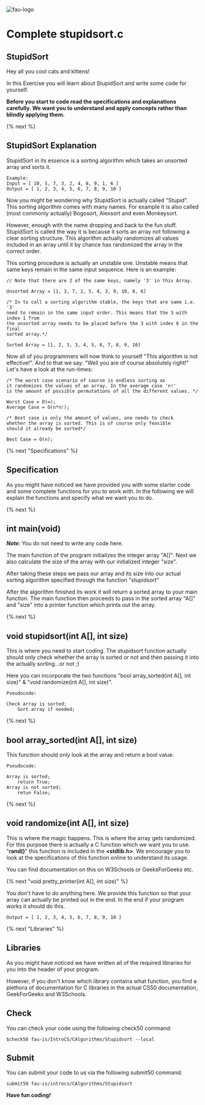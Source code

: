 ![fau-logo](https://www.fau.de/files/2016/02/fb-ww-logo-preview.jpg)
# Complete stupidsort.c

## StupidSort
Hey all you cool cats and kittens! 

In this Exercise you will learn about StupidSort and write some code for yourself.

**Before you start to code read the specifications and explanations carefully. We want you 
to understand and apply concepts rather than blindly applying them.**

{% next %}
## StupidSort Explanation
StupidSort in its essence is a sorting algorithm which takes an unsorted array and sorts it.
~~~
Example: 
Input = [ 10, 5, 7, 3, 2, 4, 8, 9, 1, 6 ] 
Output = [ 1, 2, 3, 4, 5, 6, 7, 8, 9, 10 ]
~~~
Now you might be wondering why StupidSort is actually called "Stupid". This sorting algorithm comes
with many names. For example it is also called (most commonly actually) Bogosort, Alexsort and even 
Monkeysort. 

However, enough with the name dropping and back to the fun stuff. StupidSort is called
the way it is because it sorts an array not following a clear sorting structure. This algorithm 
actually randomizes all values included in an array until it by chance has randomized the array 
in the correct order.

This sorting procedure is actually an unstable one. Unstable means that same keys remain in the same
input sequence. Here is an example:
~~~
// Note that there are 2 of the same keys, namely '3' in this Array.

Unsorted Array = [1, 3, 7, 2, 5, 4, 3, 9, 10, 8, 6]

/* In to call a sorting algorithm stable, the keys that are same i.e. '3'
need to remain in the same input order. This means that the 3 with index 1 from
the unsorted array needs to be placed before the 3 with index 6 in the final
sorted array.*/

Sorted Array = [1, 2, 3, 3, 4, 5, 6, 7, 8, 9, 10]
~~~

Now all of you programmers will now think to yourself "This algorithm is not effective!". And to that we say: "Well you are 
of course absolutely right!" Let's have a look at the run-times:
~~~
/* The worst case scenario of course is endless sorting as 
it randomizes the values of an array. In the average case 'n!' 
is the amount of possible permutations of all the different values. */

Worst Case = O(∞);
Average Case = O(n*n!);

/* Best case is only the amount of values, one needs to check
whether the array is sorted. This is of course only feasible
should it already be sorted*/

Best Case = O(n);
~~~
  
{% next "Specifications" %}

## Specification
As you might have noticed we have provided you with some starter code and some
complete functions for you to work with. In the following we will explain the functions
and specify what we want you to do.

{% next %}
## int main(void)

***Note***: You do not need to write any code here.

The main function of the program initializes the integer array "A[]". Next
we also calculate the size of the array with our initialized integer "size".

After taking these steps we pass our array and its size into our actual sorting algorithm
specified through the function "stupidsort"

After the algorithm finished its work it will return a sorted array to your main
function. The main function then proceeds to pass in the sorted array "A[]" and "size"
into a printer function which prints out the array. 

{% next %}
## void stupidsort(int A[], int size)

This is where you need to start coding. The stupidsort function actually should only
check whether the array is sorted or not and then passing it into the actually sorting...or not ;)

Here you can incorporate the two functions "bool array_sorted(int A[], int size)" & 
"void randomize(int A[], int size)".

~~~
Pseudocode:

Check array is sorted;
    Sort array if needed;

~~~

{% next %}
## bool array_sorted(int A[], int size)

This function should only look at the array and return a bool value.
~~~
Pseudocode:

Array is sorted;
    return True;
Array is not sorted;
    retun False;
~~~

{% next %}
## void randomize(int A[], int size)

This is where the magic happens. This is where the array gets randomized.
For this purpose there is actually a C function which we want you to use.
"**rand()**" this function is included in the **<stdlib.h>**. We encourage you 
to look at the specifications of this function online to understand its usage.

You can find documentation on this on W3Schools or GeeksForGeeks etc.

{% next "void pretty_printer(int A[], int size)" %}

You don't have to do anything here. We provide this function so that your array
can actually be printed out in the end. In the end if your program works
it should do this. 
~~~
Output = [ 1, 2, 3, 4, 5, 6, 7, 8, 9, 10 ]
~~~

{% next "Libraries" %}

## Libraries
As you might have noticed we have written all of the required libraries for you into the header
of your program.

However, if you don't know which library contains what function, you find a plethora of documentation for
C libraries in the actual CS50 documentation, GeekForGeeks and W3Schools.

## Check 

You can check your code using the following check50 command:

~~~
$check50 fau-is/IntroCS/CAlgorithms/Stupidsort --local
~~~

## Submit

You can submit your code to us via the following submit50 command:

~~~
submit50 fau-is/introcs/CAlgorithms/Stupidsort
~~~

**Have fun coding!**

